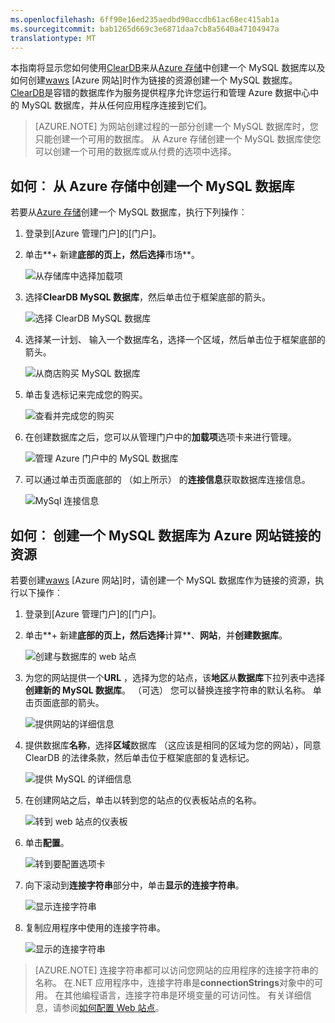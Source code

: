 ```yaml
---
ms.openlocfilehash: 6ff90e16ed235aedbd90accdb61ac68ec415ab1a
ms.sourcegitcommit: bab1265d669c3e6871daa7cb8a5640a47104947a
translationtype: MT
---
```

本指南将显示您如何使用[ClearDB]来从[Azure 存储]中创建一个 MySQL 数据库以及如何创建[waws] [Azure 网站]时作为链接的资源创建一个 MySQL 数据库。 [ClearDB]是容错的数据库作为服务提供程序允许您运行和管理 Azure 数据中心中的 MySQL 数据库，并从任何应用程序连接到它们。  

> [AZURE.NOTE] 为网站创建过程的一部分创建一个 MySQL 数据库时，您只能创建一个可用的数据库。 从 Azure 存储创建一个 MySQL 数据库使您可以创建一个可用的数据库或从付费的选项中选择。

## 如何︰ 从 Azure 存储中创建一个 MySQL 数据库

若要从[Azure 存储]创建一个 MySQL 数据库，执行下列操作︰

1. 登录到[Azure 管理门户]的[门户]。
2. 单击**+ 新建**底部的页上，然后选择**市场**。

    ![从存储库中选择加载项](./media/create-mysql-db/select-store.png)

3. 选择**ClearDB MySQL 数据库**，然后单击位于框架底部的箭头。

    ![选择 ClearDB MySQL 数据库](./media/create-mysql-db/select-cleardb-mysql.png)

4. 选择某一计划、 输入一个数据库名，选择一个区域，然后单击位于框架底部的箭头。

    ![从商店购买 MySQL 数据库](./media/create-mysql-db/purchase-mysql.png)

5. 单击复选标记来完成您的购买。

    ![查看并完成您的购买](./media/create-mysql-db/complete-mysql-purchase.png)

6. 在创建数据库之后，您可以从管理门户中的**加载项**选项卡来进行管理。

    ![管理 Azure 门户中的 MySQL 数据库](./media/create-mysql-db/manage-mysql-add-on.png)

7. 可以通过单击页面底部的 （如上所示） 的**连接信息**获取数据库连接信息。

    ![MySql 连接信息](./media/create-mysql-db/mysql-conn-info.png) 


## 如何︰ 创建一个 MySQL 数据库为 Azure 网站链接的资源

若要创建[waws] [Azure 网站]时，请创建一个 MySQL 数据库作为链接的资源，执行以下操作︰

1. 登录到[Azure 管理门户]的[门户]。
2. 单击**+ 新建**底部的页上，然后选择**计算**、**网站**，并**创建数据库**。

    ![创建与数据库的 web 站点](./media/create-mysql-db/custom_create.png)

3. 为您的网站提供一个**URL** ，选择为您的站点，该**地区**从**数据库**下拉列表中选择**创建新的 MySQL 数据库**。 （可选） 您可以替换连接字符串的默认名称。 单击页面底部的箭头。

    ![提供网站的详细信息](./media/create-mysql-db/provide-website-details.png) 

4. 提供数据库**名称**，选择**区域**数据库 （这应该是相同的区域为您的网站），同意 ClearDB 的法律条款，然后单击位于框架底部的复选标记。

    ![提供 MySQL 的详细信息](./media/create-mysql-db/provide-mysql-details.png)

5. 在创建网站之后，单击以转到您的站点的仪表板站点的名称。

    ![转到 web 站点的仪表板](./media/create-mysql-db/go-to-website-dashboard.png)

6. 单击**配置**。

    ![转到要配置选项卡](./media/create-mysql-db/go-to-configure-tab.png)

7. 向下滚动到**连接字符串**部分中，单击**显示的连接字符串**。 

    ![显示连接字符串](./media/create-mysql-db/show-conn-string.png)

8. 复制应用程序中使用的连接字符串。

    ![显示的连接字符串](./media/create-mysql-db/shown-conn-string.png)

> [AZURE.NOTE] 连接字符串都可以访问您网站的应用程序的连接字符串的名称。 在.NET 应用程序中，连接字符串是**connectionStrings**对象中的可用。 在其他编程语言，连接字符串是环境变量的可访问性。 有关详细信息，请参阅[如何配置 Web 站点][配置]。

[ClearDB]: http://www.cleardb.com/
[waws]: /documentation/services/web-sites/
[Azure 存储]: ../articles/store.md
[门户网站]: http://manage.windowsazure.com
[配置]: ../article/app-service-web/web-sites-configure.md
